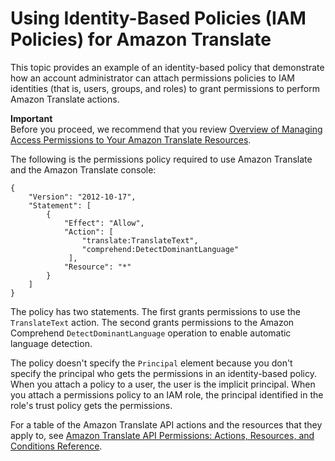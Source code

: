 # Using Identity\-Based Policies \(IAM Policies\) for Amazon Translate<a name="access-control-managing-permissions"></a>

This topic provides an example of an identity\-based policy that demonstrate how an account administrator can attach permissions policies to IAM identities \(that is, users, groups, and roles\) to grant permissions to perform Amazon Translate actions\. 

**Important**  
Before you proceed, we recommend that you review [Overview of Managing Access Permissions to Your Amazon Translate Resources](access-control-overview.md)\. 

The following is the permissions policy required to use Amazon Translate and the Amazon Translate console:

```
{
    "Version": "2012-10-17",
    "Statement": [
        {
            "Effect": "Allow",
            "Action": [
                "translate:TranslateText",
                "comprehend:DetectDominantLanguage"
             ],   
            "Resource": "*"
        }
    ]
}
```

The policy has two statements\. The first grants permissions to use the `TranslateText` action\. The second grants permissions to the Amazon Comprehend `DetectDominantLanguage` operation to enable automatic language detection\.

The policy doesn't specify the `Principal` element because you don't specify the principal who gets the permissions in an identity\-based policy\. When you attach a policy to a user, the user is the implicit principal\. When you attach a permissions policy to an IAM role, the principal identified in the role's trust policy gets the permissions\. 

For a table of the Amazon Translate API actions and the resources that they apply to, see [Amazon Translate API Permissions: Actions, Resources, and Conditions Reference](translate-api-permissions-ref.md)\.
